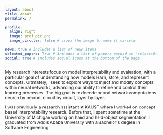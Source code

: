 ```yaml
---
layout: about
title: About
permalink: /

profile:
  align: right
  image: prof_pic.png
  image_circular: false # crops the image to make it circular

news: true # includes a list of news items
selected_papers: True # includes a list of papers marked as "selected={true}"
social: true # includes social icons at the bottom of the page
---
```


My research interests focus on model interpretability and evaluation, with a particular goal of understanding how models learn, store, and represent concepts. Ultimately, I seek to explore ways to inject and modify concepts within neural networks, advancing our ability to refine and control their learning processes. The big goal is to decode neural network computations neuron by neuron, circuit by circuit, layer by layer. 

I was previously a research assistant at KAUST where I worked on concept based interpretability research. Before that, I spent sometime at the University of 
Michigan working on hand and held-object segmentation. I graduated from Addis Ababa University with a Bachelor's degree in Software Engineering.
